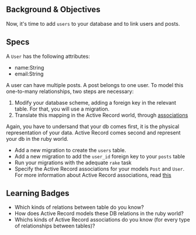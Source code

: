 ## Background & Objectives

Now, it's time to add `users` to your database and to link users and posts.

## Specs

A `User` has the following attributes:

* name:String
* email:String
	
A user can have multiple posts. A post belongs to one user. To model this one-to-many relationships, two steps are necessary:

1. Modify your database scheme, adding a foreign key in the relevant table. For that, you will use a migration.
2. Translate this mapping in the Active Record world, through [associations](http://guides.rubyonrails.org/association_basics.html)

Again, you have to undersand that your db comes first, it is the physical representation of your data. Active Record comes second and represent your db in the ruby world.


* Add a new migration to create the `users` table.
* Add a new migration to add the `user_id` foreign key to your `posts` table
* Run your migrations with the adequate `rake` task
* Specify the Active Record associations for your models `Post` and `User`. For more information about Active Record associations, read [this](http://guides.rubyonrails.org/association_basics.html)

## Learning Badges

- Which kinds of relations between table do you know?
- How does Active Record models these DB relations in the ruby world?
- Whichs kinds of Active Record associations do you know (for every type of relationships between tables)?